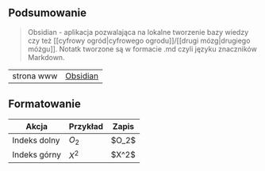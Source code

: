 ## Podsumowanie
> Obsidian - aplikacja pozwalająca na lokalne tworzenie bazy wiedzy czy też [[cyfrowy ogród|cyfrowego ogrodu]]/[[drugi mózg|drugiego móżgu]]. Notatk tworzone są w formacie .md czyli języku znaczników Markdown.

|            |                                  |
| ---------- | -------------------------------- |
| strona www | [Obsidian](https://obsidian.md/) |
 
## Formatowanie
| Akcja        | Przykład | Zapis |
| ------------ | -------- | ------------ |
| Indeks dolny | $O_2$    | \$O_2$              |
| Indeks górny | $X^2$    | \$X^2$             |
